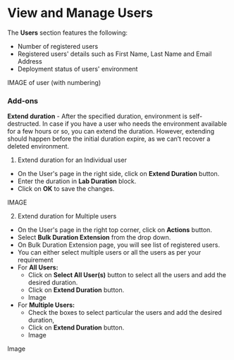 # View and Manage Users

The **Users** section features the following:

* Number of registered users
* Registered users' details such as First Name, Last Name and Email Address
* Deployment status of users' environment

IMAGE of user (with numbering)

### **Add-ons**

**Extend duration** - After the specified duration, environment is self-destructed. In case if you have a user who needs the environment available for a few hours or so, you can extend the duration. However, extending should happen before the initial duration expire, as we can’t recover a deleted environment.

1. Extend duration for an Individual user

* On the User's page in the right side, click on **Extend Duration** button. 
* Enter the duration in **Lab Duration** block.
* Click on **OK** to save the changes.

IMAGE

2. Extend duration for Multiple users

* On the User's page in the right top corner, click on **Actions** button.
* Select **Bulk Duration Extension** from the drop down.
* On Bulk Duration Extension page, you will see list of registered users.
* You can either select multiple users or all the users as per your requirement
* For **All Users:**
  - Click on **Select All User(s)** button to select all the users and add the desired duration.
  - Click on **Extend Duration** button.
  - Image
* For **Multiple Users:** 
  - Check the boxes to select particular the users and add the desired duration,
  - Click on **Extend Duration** button.
  - Image
  
Image
